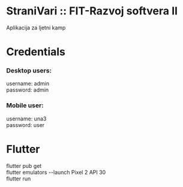# StraniVari :: FIT-Razvoj softvera II
Aplikacija za ljetni kamp

# Credentials

### Desktop users:
  username: admin                                                                                                                                              
  password: admin
  
### Mobile user:
  username: una3                                                                                                                                                     
  password: user
  
  # Flutter
  flutter pub get                                                                                                                                                       
  flutter emulators --launch Pixel 2 API 30                                                                                                                         
  flutter run
